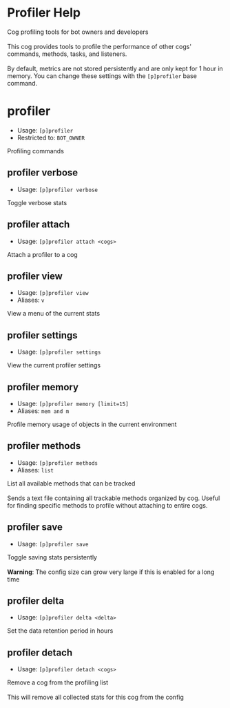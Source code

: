 # Profiler Help

Cog profiling tools for bot owners and developers<br/><br/>This cog provides tools to profile the performance of other cogs' commands, methods, tasks, and listeners.<br/><br/>By default, metrics are not stored persistently and are only kept for 1 hour in memory. You can change these settings with the `[p]profiler` base command.

# profiler

- Usage: `[p]profiler`
- Restricted to: `BOT_OWNER`

Profiling commands

## profiler verbose

- Usage: `[p]profiler verbose`

Toggle verbose stats

## profiler attach

- Usage: `[p]profiler attach <cogs>`

Attach a profiler to a cog

## profiler view

- Usage: `[p]profiler view`
- Aliases: `v`

View a menu of the current stats

## profiler settings

- Usage: `[p]profiler settings`

View the current profiler settings

## profiler memory

- Usage: `[p]profiler memory [limit=15]`
- Aliases: `mem and m`

Profile memory usage of objects in the current environment

## profiler methods

- Usage: `[p]profiler methods`
- Aliases: `list`

List all available methods that can be tracked<br/><br/>Sends a text file containing all trackable methods organized by cog. Useful for finding specific methods to profile without attaching to entire cogs.

## profiler save

- Usage: `[p]profiler save`

Toggle saving stats persistently<br/><br/>**Warning**: The config size can grow very large if this is enabled for a long time

## profiler delta

- Usage: `[p]profiler delta <delta>`

Set the data retention period in hours

## profiler detach

- Usage: `[p]profiler detach <cogs>`

Remove a cog from the profiling list<br/><br/>This will remove all collected stats for this cog from the config
